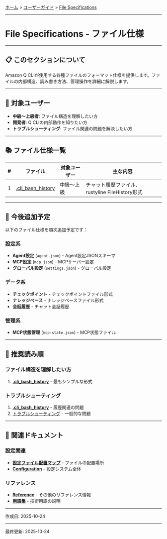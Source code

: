 [ホーム](../../README.md) > [ユーザーガイド](../README.md) > [File Specifications](README.md)

---

# File Specifications - ファイル仕様


---

## 📋 このセクションについて

Amazon Q CLIが使用する各種ファイルのフォーマット仕様を提供します。ファイルの内部構造、読み書き方法、管理操作を詳細に解説します。

---

## 🎯 対象ユーザー

- **中級〜上級者**: ファイル構造を理解したい方
- **開発者**: Q CLIの内部動作を知りたい方
- **トラブルシューティング**: ファイル関連の問題を解決したい方

---

## 📚 ファイル仕様一覧

| # | ファイル | 対象ユーザー | 主な内容 |
|---|---------|-------------|---------|
| 1 | [.cli_bash_history](01_cli-bash-history.md) | 中級〜上級 | チャット履歴ファイル、rustyline FileHistory形式 |

---

## 🔮 今後追加予定

以下のファイル仕様を順次追加予定です：

### 設定系
- **Agent設定** (`agent.json`) - Agent設定JSONスキーマ
- **MCP設定** (`mcp.json`) - MCPサーバー設定
- **グローバル設定** (`settings.json`) - グローバル設定

### データ系
- **チェックポイント** - チェックポイントファイル形式
- **ナレッジベース** - ナレッジベースファイル形式
- **会話履歴** - チャット会話履歴

### 管理系
- **MCP状態管理** (`mcp-state.json`) - MCP状態ファイル

---

## 🚀 推奨読み順

### ファイル構造を理解したい方
1. **[.cli_bash_history](01_cli-bash-history.md)** - 最もシンプルな形式

### トラブルシューティング
1. **[.cli_bash_history](01_cli-bash-history.md)** - 履歴関連の問題
2. [トラブルシューティング](../06_troubleshooting/) - 一般的な問題

---

## 🔗 関連ドキュメント

### 設定関連
- **[設定ファイル配置マップ](../07_reference/04_configuration-file-locations.md)** - ファイルの配置場所
- **[Configuration](../03_configuration/)** - 設定システム全体

### リファレンス
- **[Reference](../07_reference/)** - その他のリファレンス情報
- **[用語集](../07_reference/01_glossary.md)** - 技術用語の説明

---

作成日: 2025-10-24

---

最終更新: 2025-10-24
